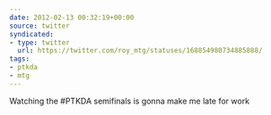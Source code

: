 ```yaml
---
date: 2012-02-13 00:32:19+00:00
source: twitter
syndicated:
- type: twitter
  url: https://twitter.com/roy_mtg/statuses/168854980734885888/
tags:
- ptkda
- mtg
---
```


Watching the #PTKDA semifinals is gonna make me late for work